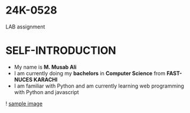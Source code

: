 # 24K-0528
LAB assignment

# SELF-INTRODUCTION
* My name is **M. Musab Ali**
* I am currently doing my **bachelors** in **Computer Science** from **FAST-NUCES KARACHI**
* I am familiar with Python and am currently learning web programming with Python and javascript

! [sample image](pfp.jpg)
